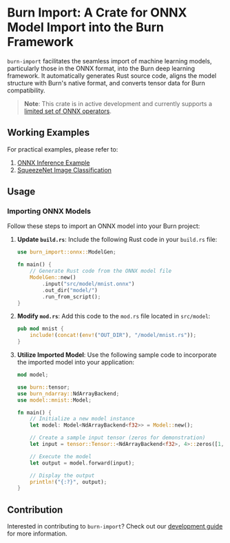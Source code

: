 # Burn Import: A Crate for ONNX Model Import into the Burn Framework

`burn-import` facilitates the seamless import of machine learning models, particularly those in the
ONNX format, into the Burn deep learning framework. It automatically generates Rust source code,
aligns the model structure with Burn's native format, and converts tensor data for Burn
compatibility.

> **Note**: This crate is in active development and currently supports a
> [limited set of ONNX operators](SUPPORTED-ONNX-OPS.md).

## Working Examples

For practical examples, please refer to:

1. [ONNX Inference Example](https://github.com/burn-rs/burn/tree/main/examples/onnx-inference)
2. [SqueezeNet Image Classification](https://github.com/burn-rs/models/tree/main/squeezenet-burn)

## Usage

### Importing ONNX Models

Follow these steps to import an ONNX model into your Burn project:

1. **Update `build.rs`**: Include the following Rust code in your `build.rs` file:

   ```rust
   use burn_import::onnx::ModelGen;

   fn main() {
       // Generate Rust code from the ONNX model file
       ModelGen::new()
           .input("src/model/mnist.onnx")
           .out_dir("model/")
           .run_from_script();
   }
   ```

2. **Modify `mod.rs`**: Add this code to the `mod.rs` file located in `src/model`:

   ```rust
   pub mod mnist {
       include!(concat!(env!("OUT_DIR"), "/model/mnist.rs"));
   }
   ```

3. **Utilize Imported Model**: Use the following sample code to incorporate the imported model into
   your application:

   ```rust
   mod model;

   use burn::tensor;
   use burn_ndarray::NdArrayBackend;
   use model::mnist::Model;

   fn main() {
       // Initialize a new model instance
       let model: Model<NdArrayBackend<f32>> = Model::new();

       // Create a sample input tensor (zeros for demonstration)
       let input = tensor::Tensor::<NdArrayBackend<f32>, 4>::zeros([1, 1, 28, 28]);

       // Execute the model
       let output = model.forward(input);

       // Display the output
       println!("{:?}", output);
   }
   ```

## Contribution

Interested in contributing to `burn-import`? Check out our [development guide](DEVELOPMENT.md) for
more information.
